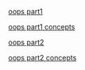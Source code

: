 [oops part1](https://colab.research.google.com/drive/1ATwuU4saNncXIpyU_56TJi8x4PZ2aDfC?usp=sharing)

[oops part1 concepts](https://colab.research.google.com/drive/1f4297cCHj5WVL4puswO3Tx4XPF_qZAgX?usp=sharing)

[oops part2](https://colab.research.google.com/drive/1kDHyMQ9_7SjWdbt_B4Ox5y6kfydddRkX)

[oops part2 concepts]()
